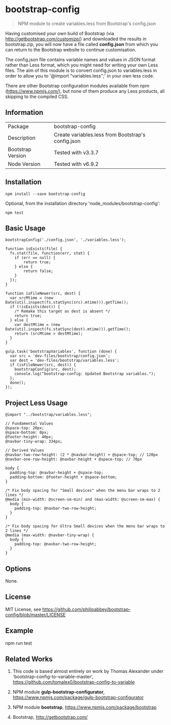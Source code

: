 # bootstrap-config

> NPM module to create variables.less from Bootstrap's config.json

Having customised your own build of Bootstrap (via http://getbootstrap.com/customize/) and
downloaded the results in bootstrap.zip, you will now have a file called **config.json**
from which you can return to the Bootstrap website to continue customisation.

The config.json file contains variable names and values in JSON format rather than Less
format, which you might need for writing your own Less files. The aim of this module is to
convert config.json to variables.less in order to allow you to '@import "variables.less";'
in your own less code.

There are other Bootstrap configuration modules available from npm (https://www.npmjs.com/),
but none of them produce any Less products, all skipping to the compiled CSS.

## Information

<table>
<tr>
<td>Package</td><td>bootstrap-config</td>
</tr>
<tr>
<td>Description</td>
<td>Create variables.less from Bootstrap's config.json</td>
</tr>
<tr>
<td>Bootstrap Version</td>
<td>Tested with v3.3.7</td>
</tr>
<tr>
<td>Node Version</td>
<td>Tested with v6.9.2</td>
</tr>
</table>

## Installation

```
npm install --save bootstrap-config
```

Optional, from the installation directory 'node_modules/bootstrap-config':

```
npm test
```

## Basic Usage

```
bootstrapConfig('./config.json', './variables.less');
```

```
function isExists(file) {
  fs.stat(file, function(err, stat) {
    if (err == null) {
        return true;
    } else {
        return false;
    }
  });  
}

function isFileNewer(src, dest) {
  var srcMtime = (new Date(util.inspect(fs.statSync(src).mtime))).getTime();
  if (!isExists(dest)) {
    /* Remake this target as dest is absent */
    return true;
  } else {
    var destMtime = (new Date(util.inspect(fs.statSync(dest).mtime))).getTime();
    return (srcMtime > destMtime);
  }
}

gulp.task('bootstrapVariables', function (done) {
  var src = 'dev-files/bootstrap/config.json';
  var dest = 'dev-files/bootstrap/variables.less';
  if (isFileNewer(src, dest)) {
    bootstrapConfig(src, dest);
    console.log("bootstrap-config: Updated Bootstrap variables.");
  };
  done();
});

```

## Project Less Usage

```
@import "../bootstrap/variables.less";

// Fundamental Values
@space-top: 20px;
@space-bottom: 0px;
@footer-height: 40px;
@navbar-tiny-wrap: 334px;

// Derived Values
@navbar-two-row-height: (2 * @navbar-height) + @space-top; // 120px
@navbar-one-row-height: @navbar-height + @space-top; // 70px

body {
  padding-top: @navbar-height + @space-top;
  padding-bottom: @footer-height + @space-bottom;
}

/* Fix body spacing for "Small devices" when the menu bar wraps to 2 lines */
@media (min-width: @screen-sm-min) and (max-width: @screen-sm-max) {
  body {
    padding-top: @navbar-two-row-height;
  }
}

/* Fix body spacing for Ultra Small devices when the menu bar wraps to 2 lines */
@media (max-width: @navbar-tiny-wrap) {
  body {
    padding-top: @navbar-two-row-height;
  }
}
```

## Options

None.

## License

MIT License, see https://github.com/philipabbey/bootstrap-config/blob/master/LICENSE

## Example
npm run test

## Related Works

1. This code is based almost entirely on work by Thomas Alexander under
   'bootstrap-config-to-variable-master', https://github.com/tomalex0/bootstrap-config-to-variable

2. NPM module **gulp-bootstrap-configurator**, https://www.npmjs.com/package/gulp-bootstrap-configurator

3. NPM module **bootstrap**, https://www.npmjs.com/package/bootstrap

4. Bootstrap, http://getbootstrap.com/
